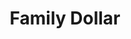 ---
title: "Family Dollar"
url: /milwaukee/family-dollar-west-silver-spring-drive/
shop: variety store
---